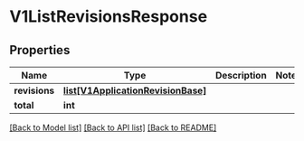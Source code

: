 # V1ListRevisionsResponse

## Properties
Name | Type | Description | Notes
------------ | ------------- | ------------- | -------------
**revisions** | [**list[V1ApplicationRevisionBase]**](V1ApplicationRevisionBase.md) |  | 
**total** | **int** |  | 

[[Back to Model list]](../vela-client/README.md#documentation-for-models) [[Back to API list]](../vela-client/README.md#documentation-for-api-endpoints) [[Back to README]](../vela-client/README.md)

